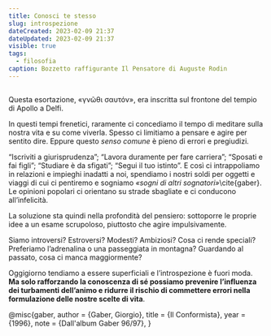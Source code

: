 ```yaml
---
title: Conosci te stesso
slug: introspezione
dateCreated: 2023-02-09 21:37
dateUpdated: 2023-02-09 21:37
visible: true
tags:
  - filosofia
caption: Bozzetto raffigurante Il Pensatore di Auguste Rodin
---
```


##

<span class="newthought">Questa esortazione</span>, «γνῶθι σαυτόν», era inscritta sul frontone del tempio di Apollo a Delfi.

In questi tempi frenetici, raramente ci concediamo il tempo di meditare sulla nostra vita e su come viverla. Spesso ci limitiamo a pensare e agire per sentito dire. Eppure questo _senso comune_ è pieno di errori e pregiudizi.

“Iscriviti a giurisprudenza”; “Lavora duramente per fare carriera”; “Sposati e fai figli”; “Studiare è da sfigati”; “Segui il tuo istinto”. E così ci intrappoliamo in relazioni e impieghi inadatti a noi, spendiamo i nostri soldi per oggetti e viaggi di cui ci pentiremo e sogniamo _«sogni di altri sognatori»_\cite{gaber}. Le opinioni popolari ci orientano su strade sbagliate e ci conducono all’infelicità.

La soluzione sta quindi nella profondità del pensiero: sottoporre le proprie idee a un esame scrupoloso, piuttosto che agire impulsivamente.

Siamo introversi? Estroversi? Modesti? Ambiziosi? Cosa ci rende speciali? Preferiamo l’adrenalina o una passeggiata in montagna? Guardando al passato, cosa ci manca maggiormente?

Oggigiorno tendiamo a essere superficiali e l’introspezione è fuori moda. **Ma solo rafforzando la conoscenza di sé possiamo prevenire l’influenza dei turbamenti dell’animo e ridurre il rischio di commettere errori nella formulazione delle nostre scelte di vita**.

<bibliography>
@misc{gaber,
  author  = {Gaber, Giorgio},
  title   = {Il Conformista},
  year    = {1996},
  note    = {Dall'album Gaber 96/97},
}
<bibliography>
